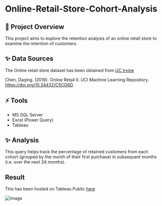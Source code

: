 # Online-Retail-Store-Cohort-Analysis

## 🎯 Project Overview 

This project aims to explore the retention analysis of an online retail store to examine the retention of customers. 

## ✨ Data Sources 
The Online retail store dataset has been obtained from [UC Irvine](https://archive.ics.uci.edu/dataset/502/online+retail+ii)

Chen, Daqing. (2019). Online Retail II. UCI Machine Learning Repository. https://doi.org/10.24432/C5CG6D.

## ⚡ Tools 
- MS SQL Server
- Excel (Power Query)
- Tableau

## ✨ Analysis 
This query helps track the percentage of retained customers from each cohort (grouped by the month of their first purchase) in subsequent months (i.e. over the next 24 months). 

## Result
This has been hosted on Tableau Public [here](https://public.tableau.com/views/OnlineStoreCohortRetention/Dashboard1?:language=en-GB&publish=yes&:display_count=n&:origin=viz_share_link)

![image](https://github.com/TegaOghoghoX/Online-Retail-Store-Cohort-Analysis/assets/154087927/f0701ae8-9bee-4562-9180-1f1c752fcf6e)

